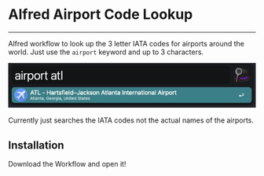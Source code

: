 # Alfred Airport Code Lookup

---

Alfred workflow to look up the 3 letter IATA codes for airports around the world. Just use the `airport` keyword and up to 3 characters.

![demo example](docs/demo.jpg)

Currently just searches the IATA codes not the actual names of the airports.

## Installation

Download the Workflow and open it!
